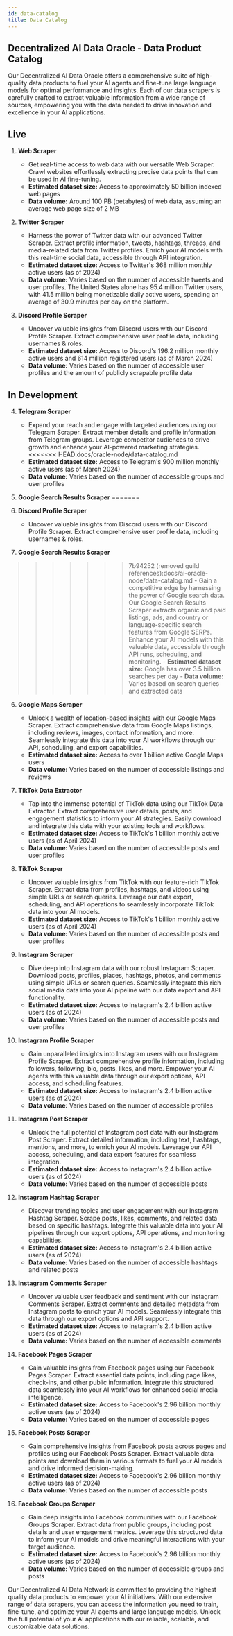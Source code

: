 ```yaml
---
id: data-catalog
title: Data Catalog
---
```


## Decentralized AI Data Oracle - Data Product Catalog

Our Decentralized AI Data Oracle offers a comprehensive suite of high-quality data products to fuel your AI agents and fine-tune large language models for optimal performance and insights. Each of our data scrapers is carefully crafted to extract valuable information from a wide range of sources, empowering you with the data needed to drive innovation and excellence in your AI applications.

## Live

1. **Web Scraper**
    - Get real-time access to web data with our versatile Web Scraper. Crawl websites effortlessly extracting precise data points that can be used in AI fine-tuning. 
    - **Estimated dataset size:** Access to approximately 50 billion indexed web pages
    - **Data volume:** Around 100 PB (petabytes) of web data, assuming an average web page size of 2 MB

2. **Twitter Scraper**
    - Harness the power of Twitter data with our advanced Twitter Scraper. Extract profile information, tweets, hashtags, threads, and media-related data from Twitter profiles. Enrich your AI models with this real-time social data, accessible through API integration.
    - **Estimated dataset size:** Access to Twitter's 368 million monthly active users (as of 2024)
    - **Data volume:** Varies based on the number of accessible tweets and user profiles. The United States alone has 95.4 million Twitter users, with 41.5 million being monetizable daily active users, spending an average of 30.9 minutes per day on the platform.

2. **Discord Profile Scraper**
    - Uncover valuable insights from Discord users with our Discord Profile Scraper. Extract comprehensive user profile data, including usernames & roles.
    - **Estimated dataset size:** Access to Discord's 196.2 million monthly active users and 614 million registered users (as of March 2024)
    - **Data volume:** Varies based on the number of accessible user profiles and the amount of publicly scrapable profile data


## In Development

4. **Telegram Scraper**
    - Expand your reach and engage with targeted audiences using our Telegram Scraper. Extract member details and profile information from Telegram groups. Leverage competitor audiences to drive growth and enhance your AI-powered marketing strategies.
<<<<<<< HEAD:docs/oracle-node/data-catalog.md
    - **Estimated dataset size:** Access to Telegram's 900 million monthly active users (as of March 2024)
    - **Data volume:** Varies based on the number of accessible groups and user profiles

5. **Google Search Results Scraper**
=======
2. **Discord Profile Scraper**
    - Uncover valuable insights from Discord users with our Discord Profile Scraper. Extract comprehensive user profile data, including usernames & roles.

3. **Google Search Results Scraper**
>>>>>>> 7b94252 (removed guild references):docs/ai-oracle-node/data-catalog.md
    - Gain a competitive edge by harnessing the power of Google search data. Our Google Search Results Scraper extracts organic and paid listings, ads, and country or language-specific search features from Google SERPs. Enhance your AI models with this valuable data, accessible through API runs, scheduling, and monitoring.
    - **Estimated dataset size:** Google has over 3.5 billion searches per day
    - **Data volume:** Varies based on search queries and extracted data

6. **Google Maps Scraper**
    - Unlock a wealth of location-based insights with our Google Maps Scraper. Extract comprehensive data from Google Maps listings, including reviews, images, contact information, and more. Seamlessly integrate this data into your AI workflows through our API, scheduling, and export capabilities.
    - **Estimated dataset size:** Access to over 1 billion active Google Maps users
    - **Data volume:** Varies based on the number of accessible listings and reviews

7. **TikTok Data Extractor**
    - Tap into the immense potential of TikTok data using our TikTok Data Extractor. Extract comprehensive user details, posts, and engagement statistics to inform your AI strategies. Easily download and integrate this data with your existing tools and workflows.
    - **Estimated dataset size:** Access to TikTok's 1 billion monthly active users (as of April 2024)
    - **Data volume:** Varies based on the number of accessible posts and user profiles

8. **TikTok Scraper**
    - Uncover valuable insights from TikTok with our feature-rich TikTok Scraper. Extract data from profiles, hashtags, and videos using simple URLs or search queries. Leverage our data export, scheduling, and API operations to seamlessly incorporate TikTok data into your AI models.
    - **Estimated dataset size:** Access to TikTok's 1 billion monthly active users (as of April 2024)
    - **Data volume:** Varies based on the number of accessible posts and user profiles

9. **Instagram Scraper**
    - Dive deep into Instagram data with our robust Instagram Scraper. Download posts, profiles, places, hashtags, photos, and comments using simple URLs or search queries. Seamlessly integrate this rich social media data into your AI pipeline with our data export and API functionality.
    - **Estimated dataset size:** Access to Instagram's 2.4 billion active users (as of 2024)
    - **Data volume:** Varies based on the number of accessible posts and user profiles

10. **Instagram Profile Scraper**
    - Gain unparalleled insights into Instagram users with our Instagram Profile Scraper. Extract comprehensive profile information, including followers, following, bio, posts, likes, and more. Empower your AI agents with this valuable data through our export options, API access, and scheduling features.
    - **Estimated dataset size:** Access to Instagram's 2.4 billion active users (as of 2024)
    - **Data volume:** Varies based on the number of accessible profiles

11. **Instagram Post Scraper**
    - Unlock the full potential of Instagram post data with our Instagram Post Scraper. Extract detailed information, including text, hashtags, mentions, and more, to enrich your AI models. Leverage our API access, scheduling, and data export features for seamless integration.
    - **Estimated dataset size:** Access to Instagram's 2.4 billion active users (as of 2024)
    - **Data volume:** Varies based on the number of accessible posts

12. **Instagram Hashtag Scraper**
    - Discover trending topics and user engagement with our Instagram Hashtag Scraper. Scrape posts, likes, comments, and related data based on specific hashtags. Integrate this valuable data into your AI pipelines through our export options, API operations, and monitoring capabilities.
    - **Estimated dataset size:** Access to Instagram's 2.4 billion active users (as of 2024)
    - **Data volume:** Varies based on the number of accessible hashtags and related posts

13. **Instagram Comments Scraper**
    - Uncover valuable user feedback and sentiment with our Instagram Comments Scraper. Extract comments and detailed metadata from Instagram posts to enrich your AI models. Seamlessly integrate this data through our export options and API support.
    - **Estimated dataset size:** Access to Instagram's 2.4 billion active users (as of 2024)
    - **Data volume:** Varies based on the number of accessible comments

14. **Facebook Pages Scraper**
    - Gain valuable insights from Facebook pages using our Facebook Pages Scraper. Extract essential data points, including page likes, check-ins, and other public information. Integrate this structured data seamlessly into your AI workflows for enhanced social media intelligence.
    - **Estimated dataset size:** Access to Facebook's 2.96 billion monthly active users (as of 2024)
    - **Data volume:** Varies based on the number of accessible pages

15. **Facebook Posts Scraper**
    - Gain comprehensive insights from Facebook posts across pages and profiles using our Facebook Posts Scraper. Extract valuable data points and download them in various formats to fuel your AI models and drive informed decision-making.
    - **Estimated dataset size:** Access to Facebook's 2.96 billion monthly active users (as of 2024)
    - **Data volume:** Varies based on the number of accessible posts

16. **Facebook Groups Scraper**
    - Gain deep insights into Facebook communities with our Facebook Groups Scraper. Extract data from public groups, including post details and user engagement metrics. Leverage this structured data to inform your AI models and drive meaningful interactions with your target audience.
    - **Estimated dataset size:** Access to Facebook's 2.96 billion monthly active users (as of 2024)
    - **Data volume:** Varies based on the number of accessible groups and posts

Our Decentralized AI Data Network is committed to providing the highest quality data products to empower your AI initiatives. With our extensive range of data scrapers, you can access the information you need to train, fine-tune, and optimize your AI agents and large language models. Unlock the full potential of your AI applications with our reliable, scalable, and customizable data solutions.
